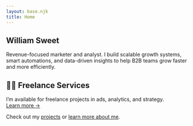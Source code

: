 ```yaml
---
layout: base.njk
title: Home
---
```

<section class="section has-text-centered">
  <h1 class="title is-2">William Sweet</h1>
  <p class="subtitle is-5 has-text-grey-dark">Revenue-focused marketer and analyst. I build scalable growth systems, smart automations, and data-driven insights to help B2B teams grow faster and more efficiently.</p>
</section>

<section class="section has-background-light">
  <div class="container has-text-centered">
    <h2 class="title is-4">🧑‍💻 Freelance Services</h2>
    <p class="subtitle is-6 has-text-grey-dark">I’m available for freelance projects in ads, analytics, and strategy. <br><a href="/freelance" class="has-text-info">Learn more →</a></p>
  </div>
</section>

<section class="section has-text-centered">
  <p class="is-size-5 has-text-weight-bold">Check out my <a href="/projects/" class="has-text-info">projects</a> or <a href="/about/" class="has-text-info">learn more about me</a>.</p>
</section>